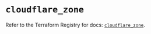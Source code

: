 # `cloudflare_zone`

Refer to the Terraform Registry for docs: [`cloudflare_zone`](https://registry.terraform.io/providers/cloudflare/cloudflare/4.25.0/docs/resources/zone).
